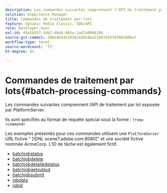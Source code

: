 ```yaml
---
description: Les commandes suivantes comprennent l’API de traitement par lot exposée par PlatformServer.
solution: Experience Manager
title: Commandes de traitement par lots
feature: Dynamic Media Classic, SDK/API
role: Developer,User
exl-id: 40a5b597-3db2-4846-903e-1a47a999610b
source-git-commit: 206e4643e3926cb85b4be2189743578f88180be7
workflow-type: tm+mt
source-wordcount: '71'
ht-degree: 0%

---
```


# Commandes de traitement par lots{#batch-processing-commands}

Les commandes suivantes comprennent l’API de traitement par lot exposée par PlatformServer.

Ils sont spécifiés au format de requête spécial sous la forme : `?req=<command>`

Les exemples présentés pour ces commandes utilisent une `PlatformServer` URL fictive &quot; [!DNL scene7.adobe.com:8080]&quot; et une société fictive nommée AcmeCorp. L’ID de tâche est également fictif.

* [batchjobstatus](r-batchjobbriefstatus.md)
* [batchjobdelete](r-batchjobdelete.md)
* [batchjobdetailedstatus](r-batchjobdetailedstatus.md)
* [batchjobgetoutput](r-batchjobgetoutput.md)
* [batchjobsubmit](r-batchjobsubmit.md)
* [jobdata](r-jobdata.md)
* [jobid](r-jobid.md)
